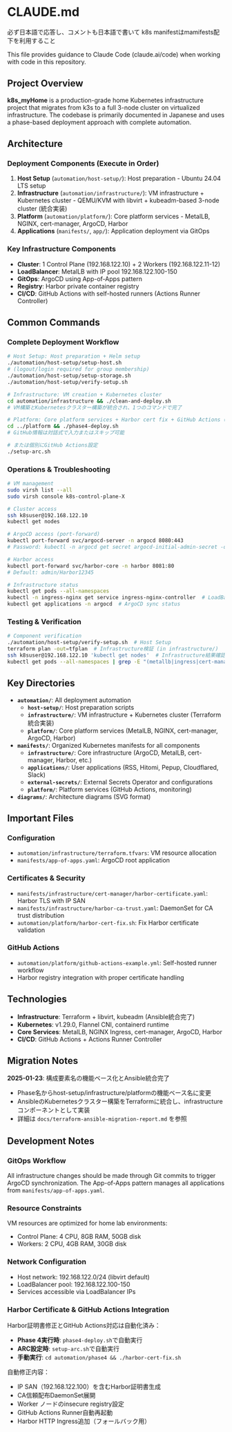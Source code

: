 # CLAUDE.md
必ず日本語で応答し、コメントも日本語で書いて
k8s manifestはmamifests配下を利用すること

This file provides guidance to Claude Code (claude.ai/code) when working with code in this repository.

## Project Overview

**k8s_myHome** is a production-grade home Kubernetes infrastructure project that migrates from k3s to a full 3-node cluster on virtualized infrastructure. The codebase is primarily documented in Japanese and uses a phase-based deployment approach with complete automation.

## Architecture

### Deployment Components (Execute in Order)
1. **Host Setup** (`automation/host-setup/`): Host preparation - Ubuntu 24.04 LTS setup
2. **Infrastructure** (`automation/infrastructure/`): VM infrastructure + Kubernetes cluster - QEMU/KVM with libvirt + kubeadm-based 3-node cluster (統合実装)
3. **Platform** (`automation/platform/`): Core platform services - MetalLB, NGINX, cert-manager, ArgoCD, Harbor
4. **Applications** (`manifests/`, `app/`): Application deployment via GitOps

### Key Infrastructure Components
- **Cluster**: 1 Control Plane (192.168.122.10) + 2 Workers (192.168.122.11-12)
- **LoadBalancer**: MetalLB with IP pool 192.168.122.100-150
- **GitOps**: ArgoCD using App-of-Apps pattern
- **Registry**: Harbor private container registry
- **CI/CD**: GitHub Actions with self-hosted runners (Actions Runner Controller)

## Common Commands

### Complete Deployment Workflow
```bash
# Host Setup: Host preparation + Helm setup
./automation/host-setup/setup-host.sh
# (logout/login required for group membership)
./automation/host-setup/setup-storage.sh  
./automation/host-setup/verify-setup.sh

# Infrastructure: VM creation + Kubernetes cluster
cd automation/infrastructure && ./clean-and-deploy.sh
# VM構築とKubernetesクラスター構築が統合され、1つのコマンドで完了

# Platform: Core platform services + Harbor cert fix + GitHub Actions (interactive)
cd ../platform && ./phase4-deploy.sh
# GitHub情報は対話式で入力またはスキップ可能

# または個別にGitHub Actions設定
./setup-arc.sh
```

### Operations & Troubleshooting
```bash
# VM management
sudo virsh list --all
sudo virsh console k8s-control-plane-X

# Cluster access
ssh k8suser@192.168.122.10
kubectl get nodes

# ArgoCD access (port-forward)
kubectl port-forward svc/argocd-server -n argocd 8080:443
# Password: kubectl -n argocd get secret argocd-initial-admin-secret -o jsonpath="{.data.password}" | base64 -d

# Harbor access
kubectl port-forward svc/harbor-core -n harbor 8081:80
# Default: admin/Harbor12345

# Infrastructure status
kubectl get pods --all-namespaces
kubectl -n ingress-nginx get service ingress-nginx-controller  # LoadBalancer IP
kubectl get applications -n argocd  # ArgoCD sync status
```

### Testing & Verification
```bash
# Component verification
./automation/host-setup/verify-setup.sh  # Host Setup
terraform plan -out=tfplan  # Infrastructure検証 (in infrastructure/)
ssh k8suser@192.168.122.10 'kubectl get nodes'  # Infrastructure結果確認
kubectl get pods --all-namespaces | grep -E "(metallb|ingress|cert-manager|argocd)"  # Platform
```

## Key Directories

- **`automation/`**: All deployment automation
  - **`host-setup/`**: Host preparation scripts
  - **`infrastructure/`**: VM infrastructure + Kubernetes cluster (Terraform統合実装)
  - **`platform/`**: Core platform services (MetalLB, NGINX, cert-manager, ArgoCD, Harbor)
- **`manifests/`**: Organized Kubernetes manifests for all components
  - **`infrastructure/`**: Core infrastructure (ArgoCD, MetalLB, cert-manager, Harbor, etc.)
  - **`applications/`**: User applications (RSS, Hitomi, Pepup, Cloudflared, Slack)
  - **`external-secrets/`**: External Secrets Operator and configurations  
  - **`platform/`**: Platform services (GitHub Actions, monitoring)
- **`diagrams/`**: Architecture diagrams (SVG format)

## Important Files

### Configuration
- `automation/infrastructure/terraform.tfvars`: VM resource allocation
- `manifests/app-of-apps.yaml`: ArgoCD root application

### Certificates & Security
- `manifests/infrastructure/cert-manager/harbor-certificate.yaml`: Harbor TLS with IP SAN
- `manifests/infrastructure/harbor-ca-trust.yaml`: DaemonSet for CA trust distribution
- `automation/platform/harbor-cert-fix.sh`: Fix Harbor certificate validation

### GitHub Actions
- `automation/platform/github-actions-example.yml`: Self-hosted runner workflow
- Harbor registry integration with proper certificate handling

## Technologies

- **Infrastructure**: Terraform + libvirt, kubeadm (Ansible統合完了)
- **Kubernetes**: v1.29.0, Flannel CNI, containerd runtime
- **Core Services**: MetalLB, NGINX Ingress, cert-manager, ArgoCD, Harbor
- **CI/CD**: GitHub Actions + Actions Runner Controller

## Migration Notes

**2025-01-23**: 構成要素名の機能ベース化とAnsible統合完了
- Phase名からhost-setup/infrastructure/platformの機能ベース名に変更
- AnsibleのKubernetesクラスター構築をTerraformに統合し、infrastructureコンポーネントとして実装
- 詳細は `docs/terraform-ansible-migration-report.md` を参照

## Development Notes

### GitOps Workflow
All infrastructure changes should be made through Git commits to trigger ArgoCD synchronization. The App-of-Apps pattern manages all applications from `manifests/app-of-apps.yaml`.

### Resource Constraints  
VM resources are optimized for home lab environments:
- Control Plane: 4 CPU, 8GB RAM, 50GB disk
- Workers: 2 CPU, 4GB RAM, 30GB disk

### Network Configuration
- Host network: 192.168.122.0/24 (libvirt default)
- LoadBalancer pool: 192.168.122.100-150
- Services accessible via LoadBalancer IPs

### Harbor Certificate & GitHub Actions Integration
Harbor証明書修正とGitHub Actions対応は自動化済み：
- **Phase 4実行時**: `phase4-deploy.sh`で自動実行
- **ARC設定時**: `setup-arc.sh`で自動実行
- **手動実行**: `cd automation/phase4 && ./harbor-cert-fix.sh`

自動修正内容：
- IP SAN（192.168.122.100）を含むHarbor証明書生成
- CA信頼配布DaemonSet展開
- Worker ノードのinsecure registry設定
- GitHub Actions Runner自動再起動
- Harbor HTTP Ingress追加（フォールバック用）